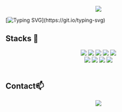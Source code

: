<p align='center'>
    <img src="https://capsule-render.vercel.app/api?type=waving&color=auto&height=300&section=header&text=Sungsoo%20Github!&fontSize=90&animation=fadeIn&fontAlignY=38&descAlignY=51&descAlign=62"/>
</p>

[![Typing SVG](https://readme-typing-svg.demolab.com?font=Nanum+Gothic+Coding&size=35&pause=1000&color=E6B9F7&center=true&vCenter=true&width=1000&lines=“끊임없이+앞으로+나아가는+개발자+입니다.”;)](https://git.io/typing-svg) 

## Stacks 📖
<div align="center">
<img src="https://img.shields.io/badge/html5-E34F26.svg?&style=flat-squar&logo=html5&logoColor=white"/>
<img src="https://img.shields.io/badge/css3-1572B6.svg?&style=flat-squar&logo=css3&logoColor=white"/>
<img src="https://img.shields.io/badge/javascript-F7DF1E.svg?&style=flat-squar&logo=javascript&logoColor=white"/>
<img src="https://img.shields.io/badge/sass-FFB13B.svg?&style=flat-squar&logo=sass&logoColor=white"/>
<img src="https://img.shields.io/badge/styledcomponents-DB7093.svg?&style=flat-squar&logo=styledcomponents&logoColor=white"/>
  <br>
<img src="https://img.shields.io/badge/react-61DAFB.svg?&style=flat-squar&logo=react&logoColor=white"/>
<img src="https://img.shields.io/badge/nodedotjs-339933.svg?&style=flat-squar&logo=nodedotjs&logoColor=white"/>
<img src="https://img.shields.io/badge/express-000000.svg?&style=flat-squar&logo=express&logoColor=white"/>
<img src="https://img.shields.io/badge/mongodb-47A248.svg?&style=flat-squar&logo=mongodb&logoColor=white"/>
  
  
</div>
<br>

## Contact📫
<div align=center>
          <a href="mailto:leesungsoo7883@gmail.com"> <img src="https://img.shields.io/badge/gmail-D14836?style=for-the-badge&logo=gmail&logoColor=white&link=mailto:leesungsoo7883@gmail.com"></a>

